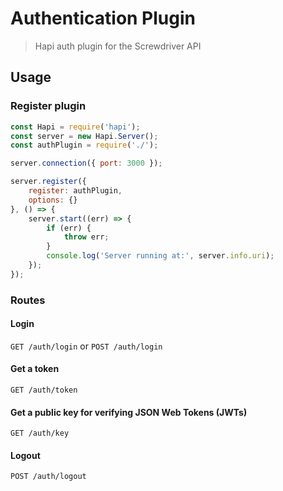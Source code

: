 # Authentication Plugin
> Hapi auth plugin for the Screwdriver API

## Usage

### Register plugin

```javascript
const Hapi = require('hapi');
const server = new Hapi.Server();
const authPlugin = require('./');

server.connection({ port: 3000 });

server.register({
    register: authPlugin,
    options: {}
}, () => {
    server.start((err) => {
        if (err) {
            throw err;
        }
        console.log('Server running at:', server.info.uri);
    });
});
```

### Routes

#### Login

`GET /auth/login` or `POST /auth/login`

#### Get a token

`GET /auth/token`

#### Get a public key for verifying JSON Web Tokens (JWTs)

`GET /auth/key`

#### Logout

`POST /auth/logout`

